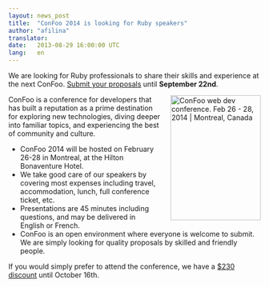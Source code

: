 ```yaml
---
layout: news_post
title:  "ConFoo 2014 is looking for Ruby speakers"
author: "afilina"
translator:
date:   2013-08-29 16:00:00 UTC
lang:   en
---
```


We are looking for Ruby professionals to share their skills and experience at the next ConFoo. [Submit your proposals][1] until **September 22nd**.

<img src="http://confoo.ca/images/propaganda/2014/en/t-ruby.gif" alt="ConFoo web dev conference. Feb 26 - 28, 2014 | Montreal, Canada" style="border:0; float:right; margin-left:20px;" width="180" height="250">

ConFoo is a conference for developers that has built a reputation as a prime destination for exploring new technologies, diving deeper into familiar topics, and experiencing the best of community and culture.

 * ConFoo 2014 will be hosted on February 26-28 in Montreal, at the Hilton Bonaventure Hotel.
 * We take good care of our speakers by covering most expenses including travel, accommodation, lunch, full conference ticket, etc.
 * Presentations are 45 minutes including questions, and may be delivered in English or French.
 * ConFoo is an open environment where everyone is welcome to submit. We are simply looking for quality proposals by skilled and friendly people.

If you would simply prefer to attend the conference, we have a [$230 discount][2] until October 16th.



[1]: http://confoo.ca/en/call-for-papers
[2]: http://confoo.ca/en/register
